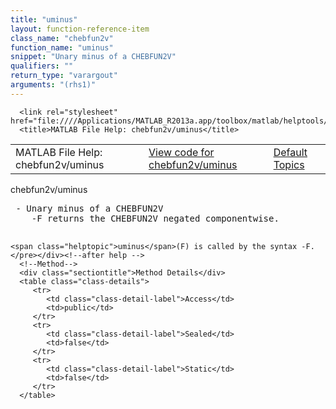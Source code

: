 ```yaml
---
title: "uminus"
layout: function-reference-item
class_name: "chebfun2v"
function_name: "uminus"
snippet: "Unary minus of a CHEBFUN2V"
qualifiers: ""
return_type: "varargout"
arguments: "(rhs1)"
---
```


<html>
   <head>
      <meta http-equiv="Content-Type" content="text/html; charset=utf-8">
   
      <link rel="stylesheet" href="file:////Applications/MATLAB_R2013a.app/toolbox/matlab/helptools/private/helpwin.css">
      <title>MATLAB File Help: chebfun2v/uminus</title>
   </head>
   <body>
      <!--Single-page help-->
      <table border="0" cellspacing="0" width="100%">
         <tr class="subheader">
            <td class="headertitle">MATLAB File Help: chebfun2v/uminus</td>
            <td class="subheader-left"><a href="matlab:edit chebfun2v/uminus">View code for chebfun2v/uminus</a></td>
            <td class="subheader-right"><a href="matlab:helpwin">Default Topics</a></td>
         </tr>
      </table>
      <div class="title">chebfun2v/uminus</div>
      <div class="helptext"><pre><!--helptext --> - Unary minus of a CHEBFUN2V
    -F returns the CHEBFUN2V negated componentwise. 
 
    <span class="helptopic">uminus</span>(F) is called by the syntax -F.</pre></div><!--after help -->
      <!--Method-->
      <div class="sectiontitle">Method Details</div>
      <table class="class-details">
         <tr>
            <td class="class-detail-label">Access</td>
            <td>public</td>
         </tr>
         <tr>
            <td class="class-detail-label">Sealed</td>
            <td>false</td>
         </tr>
         <tr>
            <td class="class-detail-label">Static</td>
            <td>false</td>
         </tr>
      </table>
   </body>
</html>
